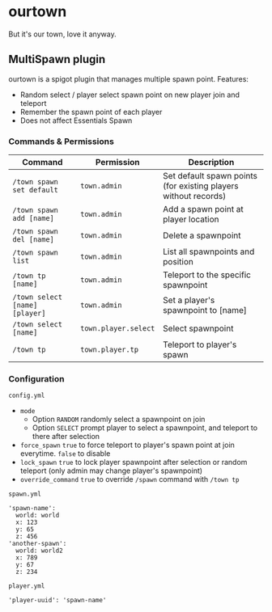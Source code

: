 # ourtown
But it's our town, love it anyway.

## MultiSpawn plugin

ourtown is a spigot plugin that manages multiple spawn point. Features:

- Random select / player select spawn point on new player join and teleport
- Remember the spawn point of each player
- Does not affect Essentials Spawn

### Commands & Permissions

| Command  | Permission | Description |
| --- | --- | --- |
| `/town spawn set default`  | `town.admin`  | Set default spawn points (for existing players without records) |
| `/town spawn add [name]` | `town.admin` | Add a spawn point at player location |
| `/town spawn del [name]` | `town.admin` | Delete a spawnpoint |
| `/town spawn list` | `town.admin` | List all spawnpoints and position |
| `/town tp [name]` | `town.admin` | Teleport to the specific spawnpoint |
| `/town select [name] [player]` | `town.admin` | Set a player's spawnpoint to [name] |
| `/town select [name]` | `town.player.select` | Select spawnpoint |
| `/town tp` | `town.player.tp` | Teleport to player's spawn |

### Configuration

`config.yml`

* `mode`
  * Option `RANDOM` randomly select a spawnpoint on join
  * Option `SELECT` prompt player to select a spawnpoint, and teleport to there after selection
* `force_spawn` `true` to force teleport to player's spawn point at join everytime. `false` to disable
* `lock_spawn` `true` to lock player spawnpoint after selection or random teleport (only admin may change player's spawnpoint)
* `override_command` `true` to override `/spawn` command with `/town tp`

`spawn.yml`

```
'spawn-name':
  world: world
  x: 123
  y: 65
  z: 456
'another-spawn':
  world: world2
  x: 789
  y: 67
  z: 234
```

`player.yml`

```
'player-uuid': 'spawn-name'
```
